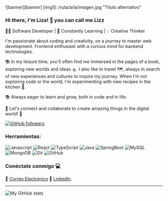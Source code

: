 ![banner][banner] 
[img1]: /ruta/a/la/imagen.jpg "Título alternativo"
### Hi there, I'm Liza! 👋 you can call me Lizz

👨‍💻 Software Developer | 🌱 Constantly Learning | 💡 Creative Thinker

I'm passionate about coding and creativity, on a journey to master web development. Frontend enthusiast with a curious mind for backend technologies.

📚 In my leisure time, you'll often find me immersed in the pages of a book, exploring new worlds and ideas 🛸. I also like to travel 🗺️, always in search of new experiences and cultures to inspire my journey. When I'm not exploring code or the world, I'm experimenting with new recipes in the kitchen 🌮.

📚 Always eager to learn and grow, both in code and in life.

🌟 Let's connect and collaborate to create amazing things in the digital world! 🚀

[![GitHub followers](https://img.shields.io/github/followers/TuUsuario?label=Follow&style=social)](https://github.com/lizzmedina)

### Herramientas:
![Javascript](https://img.shields.io/badge/Lenguajes-javascript-yellow)
![React](https://img.shields.io/badge/Framework-react-blue)
![TypeScript](https://img.shields.io/badge/Lenguajes-typescript-blue)
![Java](https://img.shields.io/badge/Lenguajes-java-orange)
![SpringBoot](https://img.shields.io/badge/Framework-spring%20boot-brightgreen)
![MySQL](https://img.shields.io/badge/Database-MySQL-blue)
![MongoDB](https://img.shields.io/badge/Database-MongoDB-brightgreen)
![Git](https://img.shields.io/badge/Version%20Control-Git-orange)
![GitHub](https://img.shields.io/badge/Platform-GitHub-lightgrey)

### Conéctate conmigo 💻

📧 [Correo Electrónico](lizzmedina15@gmail.com)
👔 [LinkedIn](https://www.linkedin.com/in/liza-medina/).
___
![My GitHub stats](https://github-readme-stats.vercel.app/api?username=aniramirez2&show_icons=true&theme=lizzmedina)

